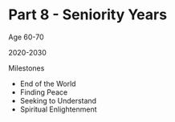 # Part 8 - Seniority Years

Age 60-70

2020-2030

Milestones

* End of the World
* Finding Peace
* Seeking to Understand
* Spiritual Enlightenment

